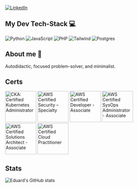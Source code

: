 [![LinkedIn](https://img.shields.io/badge/LinkedIn-0077B5?style=for-the-badge&logo=linkedin&logoColor=white)](https://www.linkedin.com/in/eduard-schwarzkopf/)


## My Dev Tech-Stack 💻 
![Python](https://img.shields.io/badge/Python-3776AB?style=for-the-badge&logo=python&logoColor=white)
![JavaScript](https://img.shields.io/badge/JavaScript-323330?style=for-the-badge&logo=javascript&logoColor=F7DF1E)
![PHP](https://img.shields.io/badge/PHP-777BB4?style=for-the-badge&logo=php&logoColor=white)
![Tailwind](https://img.shields.io/badge/Tailwind_CSS-38B2AC?style=for-the-badge&logo=tailwind-css&logoColor=white)
![Postgres](https://img.shields.io/badge/PostgreSQL-316192?style=for-the-badge&logo=postgresql&logoColor=white)

## About me 🧡
Autodidactic, focused problem-solver, and minimalist. 

## Certs

<a target="_blank" href="https://www.credly.com/users/eduard-schwarzkopf.b8f2e90f"><img alt="CKA: Certified Kubernetes Administrator" src="https://images.credly.com/size/680x680/images/8b8ed108-e77d-4396-ac59-2504583b9d54/cka_from_cncfsite__281_29.png" width="100"></a>
<a target="_blank" href="https://www.credly.com/users/eduard-schwarzkopf.b8f2e90f"><img alt="AWS Certified Security – Specialty" src="https://images.credly.com/size/680x680/images/53acdae5-d69f-4dda-b650-d02ed7a50dd7/image.png" width="100"></a>
<a target="_blank" href="https://www.credly.com/users/eduard-schwarzkopf.b8f2e90f"><img alt="AWS Certified Developer - Associate" src="https://github.com/EduardSchwarzkopf/EduardSchwarzkopf/assets/48969167/0c3ca4f7-df5f-42e5-b574-a602bcca6fa5" width="100"></a>
<a target="_blank" href="https://www.credly.com/users/eduard-schwarzkopf.b8f2e90f"><img alt="AWS Certified SysOps Administrator - Associate" src="https://github.com/EduardSchwarzkopf/EduardSchwarzkopf/assets/48969167/cbd5f3bf-9d8c-466b-8e4d-fb9fa537eee9" width="100"></a>
<a target="_blank" href="https://www.credly.com/users/eduard-schwarzkopf.b8f2e90f"><img alt="AWS Certified Solutions Architect - Associate" src="https://github.com/EduardSchwarzkopf/EduardSchwarzkopf/assets/48969167/63eb4271-7ab0-4fab-a2a2-5ebca9ccf2f9" width="100"></a>
<a target="_blank" href="https://www.credly.com/users/eduard-schwarzkopf.b8f2e90f"><img alt="AWS Certified Cloud Practitioner" src="https://github.com/EduardSchwarzkopf/EduardSchwarzkopf/assets/48969167/27c0e34c-1055-4b62-9528-bfbdb72d2e24" width="100">
</a>

## Stats

![Eduard's GitHub stats](https://github-readme-stats.vercel.app/api?username=EduardSchwarzkopf)

